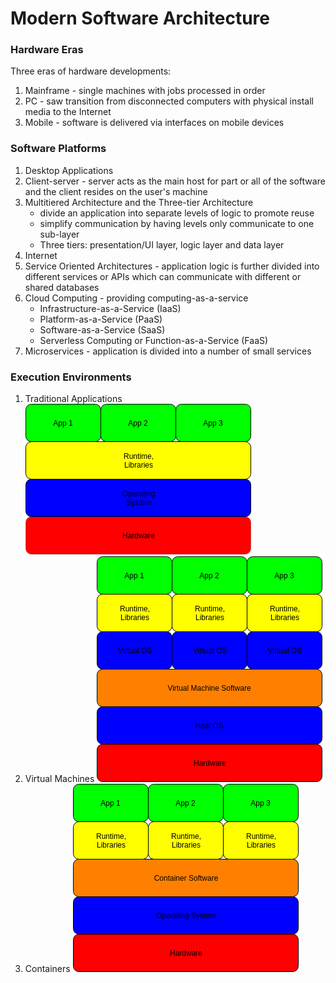 # Modern Software Architecture
### Hardware Eras
Three eras of hardware developments:
1. Mainframe - single machines with jobs processed in order
2. PC - saw transition from disconnected computers with physical install media to the Internet
3. Mobile - software is delivered via interfaces on mobile devices

### Software Platforms
1. Desktop Applications 
2. Client-server - server acts as the main host for part or all of the software and the client resides on the user's machine
3. Multitiered Architecture and the Three-tier Architecture
	- divide an application into separate levels of logic to promote reuse
	- simplify communication by having levels only communicate to one sub-layer
	- Three tiers: presentation/UI layer, logic layer and data layer
4. Internet 
5. Service Oriented Architectures - application logic is further divided into different services or APIs which can communicate with different or shared databases
6. Cloud Computing - providing computing-as-a-service
	- Infrastructure-as-a-Service (IaaS)
	- Platform-as-a-Service (PaaS)
	- Software-as-a-Service (SaaS)
	- Serverless Computing or Function-as-a-Service (FaaS)
7. Microservices - application is divided into a number of small services

### Execution Environments
1. Traditional Applications
   ![Traditional Applications](https://github.com/Kevin-Sim/SET09803-DevOps-Global-Online/raw/master/units/unit03/img/original-architecture.png)
2. Virtual Machines
   ![Virtual Machines](https://github.com/Kevin-Sim/SET09803-DevOps-Global-Online/raw/master/units/unit03/img/virtual-architecture.png)
3. Containers
   ![Containers](https://github.com/Kevin-Sim/SET09803-DevOps-Global-Online/raw/master/units/unit03/img/container-architecture.png)
